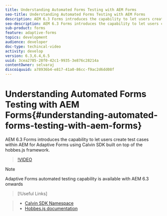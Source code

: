```yaml
---
title: Understanding Automated Forms Testing with AEM Forms
seo-title: Understanding Automated Forms Testing with AEM Forms
description: AEM 6.3 Forms introduces the capability to let users create test cases within AEM for Adaptive Forms using Calvin SDK built on top of the hobbes.js framework.  
seo-description: AEM 6.3 Forms introduces the capability to let users create test cases within AEM for Adaptive Forms using Calvin SDK built on top of the hobbes.js framework.
sub-product: forms
feature: adaptive-forms
topics: development
audience: developer
doc-type: techincal-video
activity: develop
version: 6.3,6.4,6.5
uuid: 3cea2785-28f0-42c1-9935-3e876c28214a
contentOwner: selvaraj
discoiquuid: a78936b4-e817-41a0-86cc-f9ac2d6dd08f
---
```


# Understanding Automated Forms Testing with AEM Forms{#understanding-automated-forms-testing-with-aem-forms}

AEM 6.3 Forms introduces the capability to let users create test cases within AEM for Adaptive Forms using Calvin SDK built on top of the hobbes.js framework.

>[!VIDEO](https://video.tv.adobe.com/v/19700/)

>[!NOTE]
>
>Adaptive Forms automated testing capability is available with AEM 6.3 onwards

>[!Useful Links]
>

>* [Calvin SDK Namespace](https://helpx.adobe.com/aem-forms/6-3/calvin-sdk-javascript-api/calvin.html)
>* [Hobbes.js documentation](https://docs.adobe.com/docs/en/aem/6-3/develop/ref/test-api/index.html)
